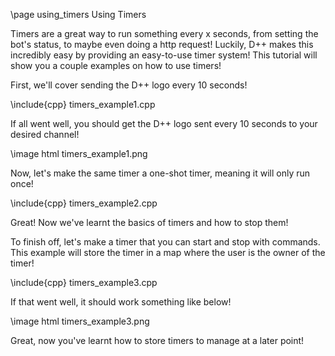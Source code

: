 \page using_timers Using Timers

Timers are a great way to run something every x seconds, from setting the bot's status, to maybe even doing a http request! Luckily, D++ makes this incredibly easy by providing an easy-to-use timer system! This tutorial will show you a couple examples on how to use timers!

First, we'll cover sending the D++ logo every 10 seconds!

\include{cpp} timers_example1.cpp

If all went well, you should get the D++ logo sent every 10 seconds to your desired channel!

\image html timers_example1.png

Now, let's make the same timer a one-shot timer, meaning it will only run once!

\include{cpp} timers_example2.cpp

Great! Now we've learnt the basics of timers and how to stop them!

To finish off, let's make a timer that you can start and stop with commands. This example will store the timer in a map where the user is the owner of the timer!

\include{cpp} timers_example3.cpp

If that went well, it should work something like below!

\image html timers_example3.png

Great, now you've learnt how to store timers to manage at a later point!